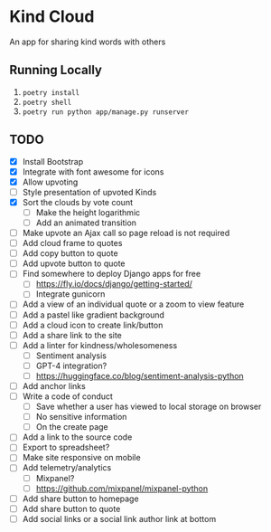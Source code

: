 # Kind Cloud
An app for sharing kind words with others

## Running Locally
1. `poetry install`
1. `poetry shell`
1. `poetry run python app/manage.py runserver`

## TODO
- [x] Install Bootstrap
- [x] Integrate with font awesome for icons 
- [x] Allow upvoting
- [ ] Style presentation of upvoted Kinds
- [x] Sort the clouds by vote count
    - [ ] Make the height logarithmic
    - [ ] Add an animated transition
- [ ] Make upvote an Ajax call so page reload is not required
- [ ] Add cloud frame to quotes
- [ ] Add copy button to quote 
- [ ] Add upvote button to quote 
- [ ] Find somewhere to deploy Django apps for free 
    - [ ] https://fly.io/docs/django/getting-started/
    - [ ] Integrate gunicorn
- [ ] Add a view of an individual quote or a zoom to view feature 
- [ ] Add a pastel like gradient background
- [ ] Add a cloud icon to create link/button 
- [ ] Add a share link to the site 
- [ ] Add a linter for kindness/wholesomeness 
    - [ ] Sentiment analysis 
    - [ ] GPT-4 integration?
    - [ ] https://huggingface.co/blog/sentiment-analysis-python
- [ ] Add anchor links 
- [ ] Write a code of conduct
    - [ ] Save whether a user has viewed to local storage on browser 
    - [ ] No sensitive information 
    - [ ] On the create page
- [ ] Add a link to the source code
- [ ] Export to spreadsheet?
- [ ] Make site responsive on mobile
- [ ] Add telemetry/analytics 
    - [ ] Mixpanel?
    - [ ] https://github.com/mixpanel/mixpanel-python
- [ ] Add share button to homepage 
- [ ] Add share button to quote 
- [ ] Add social links or a social link author link at bottom 
